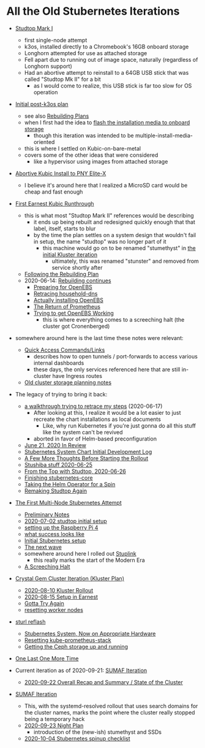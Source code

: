 # All the Old Stubernetes Iterations

- [Studtop Mark I](9af1ee19-ac0a-46e1-8a9c-d6815a455f4f.md)
  - first single-node attempt
  - k3os, installed directly to a Chromebook's 16GB onboard storage
  - Longhorn attempted for use as attached storage
  - Fell apart due to running out of image space, naturally (regardless of Longhorn support)
  - Had an abortive attempt to reinstall to a 64GB USB stick that was called "Studtop Mk II" for a bit
    - as I would come to realize, this USB stick is far too slow for OS operation
- [Initial post-k3os plan](7de423da-53fb-499d-bd6c-59fb5d004163.md)
  - see also [Rebuilding Plans](9e684107-b6e6-4ef5-9541-41db74ccf19c.md)
  - when I first had the idea to [flash the installation media to onboard storage](97191518-e7e9-4a55-9962-69b7b6399f5b.md)
    - though this iteration was intended to be multiple-install-media-oriented
  - this is where I settled on Kubic-on-bare-metal
  - covers some of the other ideas that were considered
    - like a hypervisor using images from attached storage
- [Abortive Kubic Install to PNY Elite-X](3e9a1fd5-79c0-45ee-bf29-bffb9ed6a004.md)
  - I believe it's around here that I realized a MicroSD card would be cheap and fast enough
- [First Earnest Kubic Runthrough](55aeedd3-c454-4e9f-bd5c-09c654d62965.md)
  - this is what most "Studtop Mark II" references would be describing
    - it ends up being rebuilt and redesigned quickly enough that that label, itself, starts to blur
    - by the time the plan settles on a system design that wouldn't fail in setup, the name "studtop" was no longer part of it
      - this machine would go on to be renamed "stumethyst" in [the initial Kluster iteration](ef51a70c-487f-4706-8061-93156dc8415f.md)
        - ultimately, this was renamed "stunster" and removed from service shortly after
  - [Following the Rebuilding Plan](2d2421e6-4ef4-4a37-aaa8-bd6fa0f81a0d.md)
  - 2020-06-14: [Rebuilding continues](623a3875-457f-4655-b193-5d169fb12823.md)
    - [Preparing for OpenEBS](4fcce049-7817-4182-9330-4a2ee9803b1e.md)
    - [Retracing household-dns](4094f9be-62eb-430c-9292-1728894718fe.md)
    - [Actually installing OpenEBS](4cbb0df2-0ef7-4678-a394-a1e547069804.md)
    - [The Return of Prometheus](535fc2bc-7b0d-4b98-a7a3-f3562334ef97.md)
    - [Trying to get OpenEBS Working](4d85dd50-a1f9-414b-bbfb-fdc9605e888d.md)
      - this is where everything comes to a screeching halt (the cluster got Cronenberged)

- somewhere around here is the last time these notes were relevant:
  - [Quick Access Commands/Links](8b628486-97a4-4439-a7ab-8cde0c7b6b59.md)
    - describes how to open tunnels / port-forwards to access various internal dashboards
    - these days, the only services referenced here that are still in-cluster have Ingress routes
  - [Old cluster storage planning notes](eaaeb3a9-a606-4f63-bb90-1e5a352356a1.md)

- The legacy of trying to bring it back:
  - [a walkthrough trying to retrace my steps](58ebafed-21df-46da-9c7a-ff91f51f06f8.md) (2020-06-17)
    - After looking at this, I realize it would be a lot easier to just recreate the chart installations as local documents
      - Like, why run Kubernetes if you're just gonna do all this stuff like the system can't be revived
    - aborted in favor of Helm-based preconfiguration
  - [June 21, 2020 In Review](f47d1085-edfa-4235-918b-ddabe244fd25.md)
  - [Stubernetes System Chart Initial Development Log](d481eba0-4317-4f18-b73f-1b054da8da68.md)
  - [A Few More Thoughts Before Starting the Rollout](bec6a91c-70ff-4e05-ad7f-727e5cfc8189.md)
  - [Stushiba stuff 2020-06-25](0be90453-0c7d-4933-ba5d-2cde2c280c1a.md)
  - [From the Top with Studtop, 2020-06-26](6424e19b-9fe0-4439-9058-b53b8fabddab.md)
  - [Finishing stubernetes-core](fb2a6c6b-1c10-495d-a6b6-c07424dcf2fa.md)
  - [Taking the Helm Operator for a Spin](04fe421b-e2d6-4a20-8b92-f23f04758d78.md)
  - [Remaking Studtop Again](107bcbcb-42dc-44f0-9f64-4b5a98ba6af9.md)
- [The First Multi-Node Stubernetes Attempt](57c1ba36-272f-41e8-b12e-fa2e164718d7.md)
  - [Preliminary Notes](853a7b4f-9ae2-4a98-98cc-13cdc181cf7b.md)
  - [2020-07-02 studtop initial setup](13edfde7-3de3-4cce-81d7-6c651e4a59a0.md)
  - [setting up the Raspberry Pi 4](883aac82-3dcc-4b0b-aa34-f7735fe34ace.md)
  - [what success looks like](b2e737c9-791e-498f-9bea-ab6244186bd7.md)
  - [Initial Stubernetes setup](bb2da941-b57c-49e2-a3dc-4982f6636409.md)
  - [The next wave](58472f06-bcef-4a12-9f88-32a70b757302.md)
  - somewhere around here I rolled out [Stuplink](410e7121-5903-47fb-9341-5126c72cae60.md)
    - this really marks the start of the Modern Era
  - [A Screeching Halt](1a49d297-be30-40f7-9c79-2d2548ce86ce.md)
- [Crystal Gem Cluster Iteration (Kluster Plan)](ef51a70c-487f-4706-8061-93156dc8415f.md)
  - [2020-08-10 Kluster Rollout](3b3be951-82c4-4e31-845f-5d1579a4302b.md)
  - [2020-08-15 Setup in Earnest](c58191c5-75c2-4692-ad22-7c7b96f83ad9.md)
  - [Gotta Try Again](6bcc8f6b-6ed4-4d4e-8ec4-8c8c5c148839.md)
  - [resetting worker nodes](8c15db3f-3aaa-4bcd-b58c-72c46c8e6fbb.md)
- [sturl reflash](0240c009-2593-4e4d-a14c-a9ceebb67eab.md)
  - [Stubernetes System, Now on Appropriate Hardware](163d8e94-0d9d-4895-b347-849db92300e6.md)
  - [Resetting kube-prometheus-stack](759efd9a-d10a-4345-87c1-8608624a736b.md)
  - [Getting the Ceph storage up and running](91d3151b-c57d-44c8-a6e4-07c5a694af6d.md)
- [One Last One More Time](e0dc5257-4c19-4d7f-9254-0aef49c24fd9.md)
- Current iteration as of 2020-09-21: [SUMAF Iteration](ed3e162a-cdcc-4454-bfa6-0258d9999f7d.md)
  - [2020-09-22 Overall Recap and Summary / State of the Cluster](69b1b444-cb22-4ac1-9914-4465b0ffcd39.md)
- [SUMAF Iteration](ed3e162a-cdcc-4454-bfa6-0258d9999f7d.md)
  - This, with the systemd-resolved rollout that uses search domains for the cluster names, marks the point where the cluster really stopped being a temporary hack
  - [2020-09-23 Night Plan](49325c2d-10a1-4770-8266-5938eac4fab6.md)
    - introduction of the (new-ish) stumethyst and SSDs
  - [2020-10-04 Stubernetes spinup checklist](8221525e-09ac-4849-92d9-931ba3cf85a8.md)
